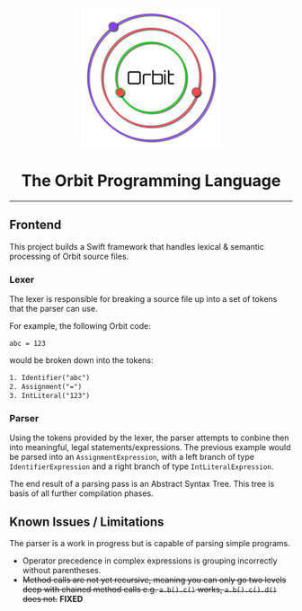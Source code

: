 <p align="center">
<img src="orbit_logo.png"/>
</p>
<h1 align="center">The Orbit Programming Language</h1>
<hr/>

## Frontend
This project builds a Swift framework that handles lexical & semantic processing of Orbit source files.

### Lexer
The lexer is responsible for breaking a source file up into a set of tokens that the parser can use.

For example, the following Orbit code:

	abc = 123

would be broken down into the tokens:

	1. Identifier("abc")
	2. Assignment("=")
	3. IntLiteral("123")

### Parser
Using the tokens provided by the lexer, the parser attempts to conbine then into meaningful, legal statements/expressions. The previous example would be parsed into an `AssignmentExpression`, with a left branch of type `IdentifierExpression` and a right branch of type `IntLiteralExpression`.

The end result of a parsing pass is an Abstract Syntax Tree. This tree is basis of all further compilation phases.

## Known Issues / Limitations

The parser is a work in progress but is capable of parsing simple programs.

- Operator precedence in complex expressions is grouping incorrectly without parentheses.
- ~~Method calls are not yet recursive, meaning you can only go two levels deep with chained method calls e.g. `a.b().c()` works, `a.b().c().d()` does not.~~ **FIXED**